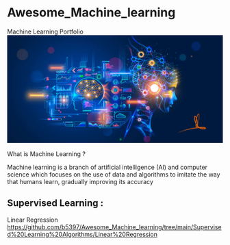 # Awesome_Machine_learning
Machine Learning Portfolio
![](https://github.com/b5397/Awesome_Machine_learning/blob/main/Images/Machine_learning.jpg)

What is Machine Learning ?

Machine learning is a branch of artificial intelligence (AI) and computer science which focuses on the use of data and algorithms to imitate the way that humans learn, gradually improving its accuracy

## Supervised Learning :
 Linear Regression
https://github.com/b5397/Awesome_Machine_learning/tree/main/Supervised%20Learning%20Algorithms/Linear%20Regression

